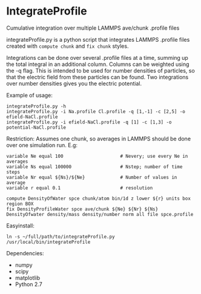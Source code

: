 # IntegrateProfile
Cumulative integration over multiple LAMMPS ave/chunk .profile files

integrateProfile.py is a python script that integrates LAMMPS .profile files created with `compute chunk` and `fix chunk` styles.

Integrations can be done over several .profile files at a time, summing up the total integral in an additional column.
Columns can be weighted using the -q flag. This is intended to be used for number densities of particles, so that the electric field from these particles can be found.
Two integrations over number densities gives you the electric potential.

Example of usage:
```
integrateProfile.py -h
integrateProfile.py -i Na.profile Cl.profile -q [1,-1] -c [2,5] -o efield-NaCl.profile
integrateProfile.py -i efield-NaCl.profile -q [1] -c [1,3] -o potential-NaCl.profile
```
Restriction: Assumes one chunk, so averages in LAMMPS should be done over one simulation run. E.g:

```
variable Ne equal 100                     # Nevery; use every Ne in averages
variable Ns equal 100000                  # Nstep; number of time steps
variable Nr equal ${Ns}/${Ne}             # Number of values in average
variable r equal 0.1                      # resolution

compute DensityOfWater spce chunk/atom bin/1d z lower ${r} units box region BOX
fix DensityProfileWater spce ave/chunk ${Ne} ${Nr} ${Ns} DensityOfwater density/mass density/number norm all file spce.profile
```

Easyinstall:

`ln -s ~/full/path/to/integrateProfile.py /usr/local/bin/integrateProfile`

Dependencies:

* numpy
* scipy
* matplotlib
* Python 2.7
